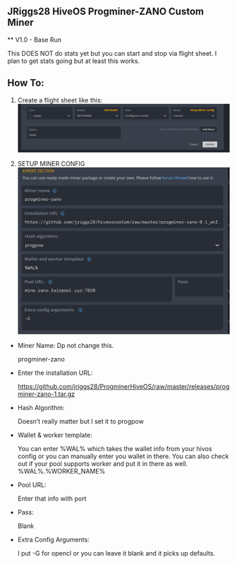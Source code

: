 ## JRiggs28  HiveOS Progminer-ZANO Custom Miner
** V1.0 - Base Run


This DOES NOT do stats yet but you can start and stop via flight sheet. I plan to get stats going but at least this works.


## How To:

1) Create a flight sheet like this: 
![flightsheet1](minerconfig1.jpg)


2) SETUP MINER CONFIG
![minerconfig](minerconfig.jpg)

- Miner Name: Dp not change this.

  progminer-zano

- Enter the installation URL: 

  https://github.com/jriggs28/ProgminerHiveOS/raw/master/releases/progminer-zano-1.tar.gz

- Hash Algorithm:

  Doesn’t really matter but I set it to progpow

- Wallet & worker template:

  You can enter %WAL% which takes the wallet info from your hivos config or you can manually enter you wallet in there.  You can also check out if your pool supports worker and put it in there as well.
%WAL%.%WORKER_NAME%

- Pool URL:

  Enter that info with port

- Pass:

  Blank

- Extra Config Arguments:

  I put -G for opencl or you can leave it blank and it picks up defaults.
